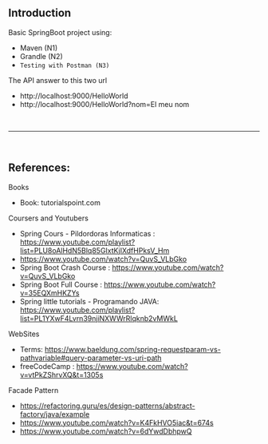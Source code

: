 ## Introduction

Basic SpringBoot project using:

- Maven (N1)
- Grandle (N2)
- ```Testing with Postman (N3)```

The API answer to this two url
- http://localhost:9000/HelloWorld
- http://localhost:9000/HelloWorld?nom=El meu nom

<br>
<hr>
<br>

## References:
Books
- Book: tutorialspoint.com

Coursers and Youtubers

- Spring Cours - Pildordoras Informaticas : https://www.youtube.com/playlist?list=PLU8oAlHdN5Blq85GIxtKjIXdfHPksV_Hm
- https://www.youtube.com/watch?v=QuvS_VLbGko 
- Spring Boot Crash Course :  https://www.youtube.com/watch?v=QuvS_VLbGko
- Spring Boot Full Course : https://www.youtube.com/watch?v=35EQXmHKZYs
- Spring little tutorials - Programando JAVA: https://www.youtube.com/playlist?list=PL1YXwF4Lvrn39njiNXWWrRlqknb2vMWkL

WebSites
- Terms:  https://www.baeldung.com/spring-requestparam-vs-pathvariable#query-parameter-vs-uri-path
- freeCodeCamp : https://www.youtube.com/watch?v=vtPkZShrvXQ&t=1305s


Facade Pattern

- https://refactoring.guru/es/design-patterns/abstract-factory/java/example
- https://www.youtube.com/watch?v=K4FkHVO5iac&t=674s
- https://www.youtube.com/watch?v=6dYwdDbhpwQ




